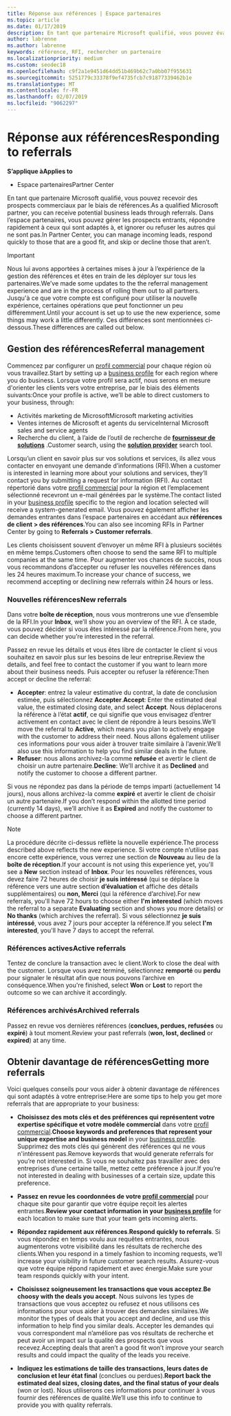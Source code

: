 ```yaml
---
title: Réponse aux références | Espace partenaires
ms.topic: article
ms.date: 01/17/2019
description: En tant que partenaire Microsoft qualifié, vous pouvez évaluer, négocier et répondre aux références par le biais de l’espace partenaires.
author: labrenne
ms.author: labrenne
keywords: référence, RFI, rechercher un partenaire
ms.localizationpriority: medium
ms.custom: seodec18
ms.openlocfilehash: c9f2a1e9451d64dd51b469b62c7a0bb07f955631
ms.sourcegitcommit: 5251779c33378f9ef4735fcb7c91877339462b1e
ms.translationtype: MT
ms.contentlocale: fr-FR
ms.lasthandoff: 02/07/2019
ms.locfileid: "9062297"
---
```

# <a name="responding-to-referrals"></a><span data-ttu-id="af5b8-104">Réponse aux références</span><span class="sxs-lookup"><span data-stu-id="af5b8-104">Responding to referrals</span></span>

**<span data-ttu-id="af5b8-105">S’applique à</span><span class="sxs-lookup"><span data-stu-id="af5b8-105">Applies to</span></span>**

-  <span data-ttu-id="af5b8-106">Espace partenaires</span><span class="sxs-lookup"><span data-stu-id="af5b8-106">Partner Center</span></span>

<span data-ttu-id="af5b8-107">En tant que partenaire Microsoft qualifié, vous pouvez recevoir des prospects commerciaux par le biais de références.</span><span class="sxs-lookup"><span data-stu-id="af5b8-107">As a qualified Microsoft partner, you can receive potential business leads through referrals.</span></span> <span data-ttu-id="af5b8-108">Dans l’espace partenaires, vous pouvez gérer les prospects entrants, répondre rapidement à ceux qui sont adaptés à, et ignorer ou refuser les autres qui ne sont pas.</span><span class="sxs-lookup"><span data-stu-id="af5b8-108">In Partner Center, you can manage incoming leads, respond quickly to those that are a good fit, and skip or decline those that aren’t.</span></span> 

> [!IMPORTANT]
> <span data-ttu-id="af5b8-109">Nous lui avons apportées à certaines mises à jour à l’expérience de la gestion des références et êtes en train de les déployer sur tous les partenaires.</span><span class="sxs-lookup"><span data-stu-id="af5b8-109">We’ve made some updates to the the referral management experience and are in the process of rolling them out to all partners.</span></span> <span data-ttu-id="af5b8-110">Jusqu'à ce que votre compte est configuré pour utiliser la nouvelle expérience, certaines opérations que peut fonctionner un peu différemment.</span><span class="sxs-lookup"><span data-stu-id="af5b8-110">Until your account is set up to use the new experience, some things may work a little differently.</span></span> <span data-ttu-id="af5b8-111">Ces différences sont mentionnées ci-dessous.</span><span class="sxs-lookup"><span data-stu-id="af5b8-111">These differences are called out below.</span></span> 

## <a name="referral-management"></a><span data-ttu-id="af5b8-112">Gestion des références</span><span class="sxs-lookup"><span data-stu-id="af5b8-112">Referral management</span></span>

<span data-ttu-id="af5b8-113">Commencez par configurer un [profil commercial](create-a-marketing-profile.md) pour chaque région où vous travaillez.</span><span class="sxs-lookup"><span data-stu-id="af5b8-113">Start by setting up a [business profile](create-a-marketing-profile.md) for each region where you do business.</span></span> <span data-ttu-id="af5b8-114">Lorsque votre profil sera actif, nous serons en mesure d'orienter les clients vers votre entreprise, par le biais des éléments suivants:</span><span class="sxs-lookup"><span data-stu-id="af5b8-114">Once your profile is active, we’ll be able to direct customers to your business, through:</span></span>

*  <span data-ttu-id="af5b8-115">Activités marketing de Microsoft</span><span class="sxs-lookup"><span data-stu-id="af5b8-115">Microsoft marketing activities</span></span>
*  <span data-ttu-id="af5b8-116">Ventes internes de Microsoft et agents du service</span><span class="sxs-lookup"><span data-stu-id="af5b8-116">Internal Microsoft sales and service agents</span></span>
*  <span data-ttu-id="af5b8-117">Recherche du client, à l’aide de l’outil de recherche de **[fournisseur de solutions](https://www.microsoft.com/solution-providers/home)** .</span><span class="sxs-lookup"><span data-stu-id="af5b8-117">Customer search, using the **[solution provider](https://www.microsoft.com/solution-providers/home)** search tool.</span></span>

<span data-ttu-id="af5b8-118">Lorsqu’un client en savoir plus sur vos solutions et services, ils allez vous contacter en envoyant une demande d’informations (RFI).</span><span class="sxs-lookup"><span data-stu-id="af5b8-118">When a customer is interested in learning more about your solutions and services, they’ll contact you by submitting a request for information (RFI).</span></span> <span data-ttu-id="af5b8-119">Au contact répertorié dans votre [profil commercial](create-a-marketing-profile.md) pour la région et l’emplacement sélectionné recevront un e-mail générées par le système.</span><span class="sxs-lookup"><span data-stu-id="af5b8-119">The contact listed in your [business profile](create-a-marketing-profile.md) specific to the region and location selected will receive a system-generated email.</span></span> <span data-ttu-id="af5b8-120">Vous pouvez également afficher les demandes entrantes dans l’espace partenaires en accédant aux **références de client > des références**.</span><span class="sxs-lookup"><span data-stu-id="af5b8-120">You can also see incoming RFIs in Partner Center by going to **Referrals > Customer referrals**.</span></span>

<span data-ttu-id="af5b8-121">Les clients choisissent souvent d’envoyer un même RFI à plusieurs sociétés en même temps.</span><span class="sxs-lookup"><span data-stu-id="af5b8-121">Customers often choose to send the same RFI to multiple companies at the same time.</span></span> <span data-ttu-id="af5b8-122">Pour augmenter vos chances de succès, nous vous recommandons d’accepter ou refuser les nouvelles références dans les 24 heures maximum.</span><span class="sxs-lookup"><span data-stu-id="af5b8-122">To increase your chance of success, we recommend accepting or declining new referrals within 24 hours or less.</span></span>

### <a name="new-referrals"></a><span data-ttu-id="af5b8-123">Nouvelles références</span><span class="sxs-lookup"><span data-stu-id="af5b8-123">New referrals</span></span>

<span data-ttu-id="af5b8-124">Dans votre **boîte de réception**, nous vous montrerons une vue d’ensemble de la RFI.</span><span class="sxs-lookup"><span data-stu-id="af5b8-124">In your **Inbox**, we’ll show you an overview of the RFI.</span></span> <span data-ttu-id="af5b8-125">À ce stade, vous pouvez décider si vous êtes intéressé par la référence.</span><span class="sxs-lookup"><span data-stu-id="af5b8-125">From here, you can decide whether you’re interested in the referral.</span></span> 

<span data-ttu-id="af5b8-126">Passez en revue les détails et vous êtes libre de contacter le client si vous souhaitez en savoir plus sur les besoins de leur entreprise.</span><span class="sxs-lookup"><span data-stu-id="af5b8-126">Review the details, and feel free to contact the customer if you want to learn more about their business needs.</span></span> <span data-ttu-id="af5b8-127">Puis accepter ou refuser la référence:</span><span class="sxs-lookup"><span data-stu-id="af5b8-127">Then accept or decline the referral:</span></span> 

*  <span data-ttu-id="af5b8-128">**Accepter**: entrez la valeur estimative du contrat, la date de conclusion estimée, puis sélectionnez **Accepter**.</span><span class="sxs-lookup"><span data-stu-id="af5b8-128">**Accept**: Enter the estimated deal value, the estimated closing date, and select **Accept**.</span></span> <span data-ttu-id="af5b8-129">Nous déplacerons la référence à l’état **actif**, ce qui signifie que vous envisagez d’entrer activement en contact avec le client de répondre à leurs besoins.</span><span class="sxs-lookup"><span data-stu-id="af5b8-129">We’ll move the referral to **Active**, which means you plan to actively engage with the customer to address their need.</span></span> <span data-ttu-id="af5b8-130">Nous allons également utiliser ces informations pour vous aider à trouver traite similaire à l’avenir.</span><span class="sxs-lookup"><span data-stu-id="af5b8-130">We’ll also use this information to help you find similar deals in the future.</span></span>
*  <span data-ttu-id="af5b8-131">**Refuser**: nous allons archivez-la comme **refusée** et avertir le client de choisir un autre partenaire.</span><span class="sxs-lookup"><span data-stu-id="af5b8-131">**Decline**: We’ll archive it as **Declined** and notify the customer to choose a different partner.</span></span>

<span data-ttu-id="af5b8-132">Si vous ne répondez pas dans la période de temps imparti (actuellement 14 jours), nous allons archivez-la comme **expiré** et avertir le client de choisir un autre partenaire.</span><span class="sxs-lookup"><span data-stu-id="af5b8-132">If you don’t respond within the allotted time period (currently 14 days), we’ll archive it as **Expired** and notify the customer to choose a different partner.</span></span>

> [!NOTE]
> <span data-ttu-id="af5b8-133">La procédure décrite ci-dessus reflète la nouvelle expérience.</span><span class="sxs-lookup"><span data-stu-id="af5b8-133">The process described above reflects the new experience.</span></span> <span data-ttu-id="af5b8-134">Si votre compte n’utilise pas encore cette expérience, vous verrez une section de **Nouveau** au lieu de la **boîte de réception**.</span><span class="sxs-lookup"><span data-stu-id="af5b8-134">If your account is not using this experience yet, you'll see a **New** section instead of **Inbox**.</span></span> <span data-ttu-id="af5b8-135">Pour les nouvelles références, vous devez faire 72 heures de choisir **je suis intéressé** (qui se déplace la référence vers une autre section **d’évaluation** et affiche des détails supplémentaires) ou **non, Merci** (qui la référence d’archive).</span><span class="sxs-lookup"><span data-stu-id="af5b8-135">For new referrals, you'll have 72 hours to choose either **I'm interested** (which moves the referral to a separate **Evaluating** section and shows you more details) or **No thanks** (which archives the referral).</span></span> <span data-ttu-id="af5b8-136">Si vous sélectionnez **je suis intéressé**, vous avez 7 jours pour accepter la référence.</span><span class="sxs-lookup"><span data-stu-id="af5b8-136">If you select **I'm interested**, you'll have 7 days to accept the referral.</span></span>

### <a name="active-referrals"></a><span data-ttu-id="af5b8-137">Références actives</span><span class="sxs-lookup"><span data-stu-id="af5b8-137">Active referrals</span></span>

<span data-ttu-id="af5b8-138">Tentez de conclure la transaction avec le client.</span><span class="sxs-lookup"><span data-stu-id="af5b8-138">Work to close the deal with the customer.</span></span> <span data-ttu-id="af5b8-139">Lorsque vous avez terminé, sélectionnez **remporté** ou **perdu** pour signaler le résultat afin que nous pouvons l’archive en conséquence.</span><span class="sxs-lookup"><span data-stu-id="af5b8-139">When you're finished, select **Won** or **Lost** to report the outcome so we can archive it accordingly.</span></span>

### <a name="archived-referrals"></a><span data-ttu-id="af5b8-140">Références archivés</span><span class="sxs-lookup"><span data-stu-id="af5b8-140">Archived referrals</span></span>

<span data-ttu-id="af5b8-141">Passez en revue vos dernières références (**conclues, perdues, refusées** ou **expiré**) à tout moment.</span><span class="sxs-lookup"><span data-stu-id="af5b8-141">Review your past referrals (**won, lost, declined** or **expired**) at any time.</span></span> 

## <a name="getting-more-referrals"></a><span data-ttu-id="af5b8-142">Obtenir davantage de références</span><span class="sxs-lookup"><span data-stu-id="af5b8-142">Getting more referrals</span></span>

<span data-ttu-id="af5b8-143">Voici quelques conseils pour vous aider à obtenir davantage de références qui sont adaptés à votre entreprise:</span><span class="sxs-lookup"><span data-stu-id="af5b8-143">Here are some tips to help you get more referrals that are appropriate to your business:</span></span>

*  <span data-ttu-id="af5b8-144">**Choisissez des mots clés et des préférences qui représentent votre expertise spécifique et votre modèle commercial** dans votre [profil commercial](create-a-marketing-profile.md).</span><span class="sxs-lookup"><span data-stu-id="af5b8-144">**Choose keywords and preferences that represent your unique expertise and business model** in your [business profile](create-a-marketing-profile.md).</span></span> <span data-ttu-id="af5b8-145">Supprimez des mots clés qui génèrent des références qui ne vous n'intéressent pas.</span><span class="sxs-lookup"><span data-stu-id="af5b8-145">Remove keywords that would generate referrals for you’re not interested in.</span></span> <span data-ttu-id="af5b8-146">Si vous ne souhaitez pas travailler avec des entreprises d’une certaine taille, mettez cette préférence à jour.</span><span class="sxs-lookup"><span data-stu-id="af5b8-146">If you’re not interested in dealing with businesses of a certain size, update this preference.</span></span>

*  <span data-ttu-id="af5b8-147">**Passez en revue les coordonnées de votre [profil commercial](create-a-marketing-profile.md)** pour chaque site pour garantir que votre équipe reçoit les alertes entrantes.</span><span class="sxs-lookup"><span data-stu-id="af5b8-147">**Review your contact information in your [business profile](create-a-marketing-profile.md)** for each location to make sure that your team gets incoming alerts.</span></span>

*  <span data-ttu-id="af5b8-148">**Répondez rapidement aux références**.</span><span class="sxs-lookup"><span data-stu-id="af5b8-148">**Respond quickly to referrals**.</span></span> <span data-ttu-id="af5b8-149">Si vous répondez en temps voulu aux requêtes entrantes, nous augmenterons votre visibilité dans les résultats de recherche des clients.</span><span class="sxs-lookup"><span data-stu-id="af5b8-149">When you respond in a timely fashion to incoming requests, we’ll increase your visibility in future customer search results.</span></span> <span data-ttu-id="af5b8-150">Assurez-vous que votre équipe répond rapidement et avec énergie.</span><span class="sxs-lookup"><span data-stu-id="af5b8-150">Make sure your team responds quickly with your intent.</span></span>

*  <span data-ttu-id="af5b8-151">**Choisissez soigneusement les transactions que vous acceptez**.</span><span class="sxs-lookup"><span data-stu-id="af5b8-151">**Be choosy with the deals you accept**.</span></span> <span data-ttu-id="af5b8-152">Nous suivons les types de transactions que vous acceptez ou refusez et nous utilisons ces informations pour vous aider à trouver des demandes similaires.</span><span class="sxs-lookup"><span data-stu-id="af5b8-152">We monitor the types of deals that you accept and decline, and use this information to help find you similar deals.</span></span> <span data-ttu-id="af5b8-153">Accepter les demandes qui vous correspondent mal n’améliore pas vos résultats de recherche et peut avoir un impact sur la qualité des prospects que vous recevez.</span><span class="sxs-lookup"><span data-stu-id="af5b8-153">Accepting deals that aren’t a good fit won’t improve your search results and could impact the quality of the leads you receive.</span></span>

*  <span data-ttu-id="af5b8-154">**Indiquez les estimations de taille des transactions, leurs dates de conclusion et leur état final** (conclues ou perdues).</span><span class="sxs-lookup"><span data-stu-id="af5b8-154">**Report back the estimated deal sizes, closing dates, and the final status of your deals** (won or lost).</span></span> <span data-ttu-id="af5b8-155">Nous utiliserons ces informations pour continuer à vous fournir des références de qualité.</span><span class="sxs-lookup"><span data-stu-id="af5b8-155">We’ll use this info to continue to provide you with quality referrals.</span></span>
